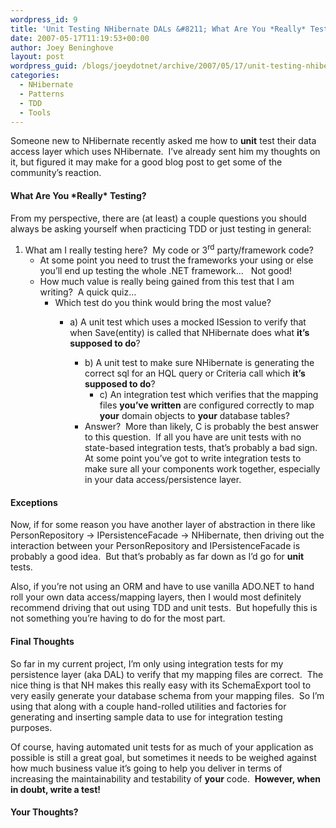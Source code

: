 ```yaml
---
wordpress_id: 9
title: 'Unit Testing NHibernate DALs &#8211; What Are You *Really* Testing?'
date: 2007-05-17T11:19:53+00:00
author: Joey Beninghove
layout: post
wordpress_guid: /blogs/joeydotnet/archive/2007/05/17/unit-testing-nhibernate-dals-what-are-you-really-testing.aspx
categories:
  - NHibernate
  - Patterns
  - TDD
  - Tools
---
```

</p> 

Someone new to NHibernate&nbsp;recently asked me how to **unit** test their data access layer which uses NHibernate.&nbsp; I&#8217;ve already sent him my thoughts on it, but figured it may make for a good blog post to get some of the community&#8217;s reaction.&nbsp; 

#### What Are You \*Really\* Testing?

From my perspective, there are (at least) a couple questions you should always be asking yourself when practicing TDD or just testing in general: 

  1. What am I really testing here?&nbsp; My code or 3<sup>rd</sup> party/framework code?&nbsp; 
      * At some point you need to trust the frameworks your using or else you’ll end up testing the whole .NET framework…&nbsp;&nbsp; Not good! 
      * How much value is really being gained from this test that I am writing?&nbsp; A quick quiz&#8230; 
          * Which test do you think would bring the most value? 
              * a) A unit test which uses a mocked ISession to verify that when Save(entity) is called that NHibernate does what **it&#8217;s supposed to do**? 
                  * b) A unit test to make sure NHibernate is generating the correct sql for an HQL query or Criteria call which **it&#8217;s supposed to do**? 
                      * c) An integration test which verifies that the mapping files **you&#8217;ve written** are configured correctly to map **your** domain objects to **your** database tables?</ul> 
                      * Answer?&nbsp; More than likely, C is probably the best answer to this question.&nbsp; If all you have are unit tests with no state-based integration tests, that&#8217;s probably a bad sign.&nbsp; At some point you&#8217;ve got to write integration tests to make sure all your&nbsp;components&nbsp;work together, especially in your data access/persistence layer.</ul> </ol> 
                #### Exceptions
                
                Now, if for some reason you&nbsp;have another layer of abstraction in there like PersonRepository -> IPersistenceFacade -> NHibernate, then driving out the interaction between your PersonRepository and IPersistenceFacade is probably a good idea.&nbsp; But that&#8217;s probably as far down as I&#8217;d go for **unit** tests.
                
                Also, if you&#8217;re not using an ORM and have to use vanilla ADO.NET to hand roll your own data access/mapping layers, then I would most definitely recommend driving that out using TDD and unit tests.&nbsp; But hopefully this is not something you&#8217;re having to do for the most part.
                
                #### Final Thoughts
                
                So far in my current project, I&#8217;m&nbsp;only using integration tests for my persistence layer (aka DAL) to verify that my mapping files are correct.&nbsp; The nice thing is that NH makes this really easy with its SchemaExport tool to very easily generate your database schema from your mapping files.&nbsp; So I’m using that along with a couple hand-rolled utilities and factories for generating and inserting sample data to use for integration testing purposes.
                
                Of course, having automated unit tests for as much of your application as possible is still a great goal, but&nbsp;sometimes it needs to be weighed against how much business value it’s going to help you deliver in terms of increasing the maintainability and testability of **your** code.&nbsp; **However, when in doubt, write a test!** 
                
                #### Your Thoughts?